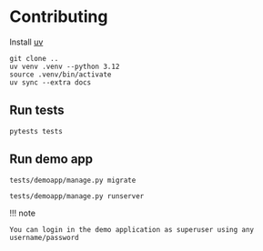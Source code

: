# Contributing


Install [uv](https://docs.astral.sh/uv/)


    git clone ..
    uv venv .venv --python 3.12
    source .venv/bin/activate
    uv sync --extra docs


## Run tests
    pytests tests


## Run demo app

    tests/demoapp/manage.py migrate

    tests/demoapp/manage.py runserver

!!! note 

    You can login in the demo application as superuser using any username/password
